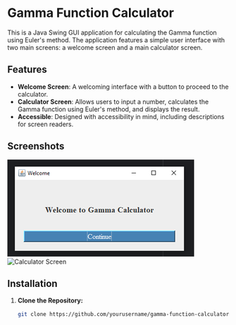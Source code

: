 # Gamma Function Calculator

This is a Java Swing GUI application for calculating the Gamma function using Euler's method. The application features a simple user interface with two main screens: a welcome screen and a main calculator screen.

## Features

- **Welcome Screen**: A welcoming interface with a button to proceed to the calculator.
- **Calculator Screen**: Allows users to input a number, calculates the Gamma function using Euler's method, and displays the result.
- **Accessible**: Designed with accessibility in mind, including descriptions for screen readers.

## Screenshots

![Welcome Screen](screenshots/welcome.png)
![Calculator Screen](screenshots/calculator.png)

## Installation

1. **Clone the Repository:**
   ```bash
   git clone https://github.com/yourusername/gamma-function-calculator.git
